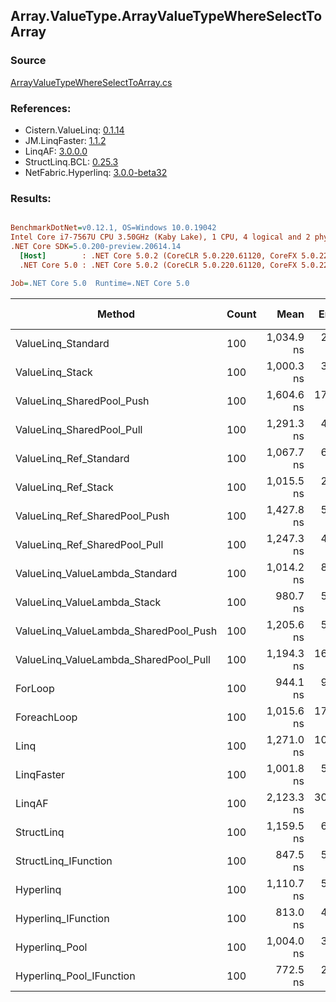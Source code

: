 ﻿## Array.ValueType.ArrayValueTypeWhereSelectToArray

### Source
[ArrayValueTypeWhereSelectToArray.cs](../LinqBenchmarks/Array/ValueType/ArrayValueTypeWhereSelectToArray.cs)

### References:
- Cistern.ValueLinq: [0.1.14](https://www.nuget.org/packages/Cistern.ValueLinq/0.1.14)
- JM.LinqFaster: [1.1.2](https://www.nuget.org/packages/JM.LinqFaster/1.1.2)
- LinqAF: [3.0.0.0](https://www.nuget.org/packages/LinqAF/3.0.0.0)
- StructLinq.BCL: [0.25.3](https://www.nuget.org/packages/StructLinq.BCL/0.25.3)
- NetFabric.Hyperlinq: [3.0.0-beta32](https://www.nuget.org/packages/NetFabric.Hyperlinq/3.0.0-beta32)

### Results:
``` ini

BenchmarkDotNet=v0.12.1, OS=Windows 10.0.19042
Intel Core i7-7567U CPU 3.50GHz (Kaby Lake), 1 CPU, 4 logical and 2 physical cores
.NET Core SDK=5.0.200-preview.20614.14
  [Host]        : .NET Core 5.0.2 (CoreCLR 5.0.220.61120, CoreFX 5.0.220.61120), X64 RyuJIT
  .NET Core 5.0 : .NET Core 5.0.2 (CoreCLR 5.0.220.61120, CoreFX 5.0.220.61120), X64 RyuJIT

Job=.NET Core 5.0  Runtime=.NET Core 5.0  

```
|                                Method | Count |       Mean |    Error |   StdDev | Ratio | RatioSD |  Gen 0 | Gen 1 | Gen 2 | Allocated |
|-------------------------------------- |------ |-----------:|---------:|---------:|------:|--------:|-------:|------:|------:|----------:|
|                    ValueLinq_Standard |   100 | 1,034.9 ns |  2.98 ns |  2.79 ns |  1.10 |    0.01 | 0.9670 |     - |     - |    2024 B |
|                       ValueLinq_Stack |   100 | 1,000.3 ns |  3.69 ns |  3.46 ns |  1.06 |    0.01 | 0.9670 |     - |     - |    2024 B |
|             ValueLinq_SharedPool_Push |   100 | 1,604.6 ns | 17.88 ns | 15.85 ns |  1.70 |    0.02 | 0.9670 |     - |     - |    2024 B |
|             ValueLinq_SharedPool_Pull |   100 | 1,291.3 ns |  4.86 ns |  4.31 ns |  1.37 |    0.01 | 0.9670 |     - |     - |    2024 B |
|                ValueLinq_Ref_Standard |   100 | 1,067.7 ns |  6.90 ns |  6.11 ns |  1.13 |    0.01 | 0.9670 |     - |     - |    2024 B |
|                   ValueLinq_Ref_Stack |   100 | 1,015.5 ns |  2.90 ns |  2.42 ns |  1.08 |    0.01 | 0.9670 |     - |     - |    2024 B |
|         ValueLinq_Ref_SharedPool_Push |   100 | 1,427.8 ns |  5.01 ns |  4.44 ns |  1.51 |    0.02 | 0.9670 |     - |     - |    2024 B |
|         ValueLinq_Ref_SharedPool_Pull |   100 | 1,247.3 ns |  4.42 ns |  3.92 ns |  1.32 |    0.01 | 0.9670 |     - |     - |    2024 B |
|        ValueLinq_ValueLambda_Standard |   100 | 1,014.2 ns |  8.28 ns |  7.34 ns |  1.08 |    0.01 | 0.9670 |     - |     - |    2024 B |
|           ValueLinq_ValueLambda_Stack |   100 |   980.7 ns |  5.33 ns |  4.72 ns |  1.04 |    0.01 | 0.9670 |     - |     - |    2024 B |
| ValueLinq_ValueLambda_SharedPool_Push |   100 | 1,205.6 ns |  5.07 ns |  4.50 ns |  1.28 |    0.01 | 0.9670 |     - |     - |    2024 B |
| ValueLinq_ValueLambda_SharedPool_Pull |   100 | 1,194.3 ns | 16.79 ns | 14.88 ns |  1.27 |    0.02 | 0.9670 |     - |     - |    2024 B |
|                               ForLoop |   100 |   944.1 ns |  9.78 ns |  7.63 ns |  1.00 |    0.00 | 3.4103 |     - |     - |    7136 B |
|                           ForeachLoop |   100 | 1,015.6 ns | 17.01 ns | 17.47 ns |  1.08 |    0.03 | 3.4103 |     - |     - |    7136 B |
|                                  Linq |   100 | 1,271.0 ns | 10.47 ns |  9.28 ns |  1.35 |    0.02 | 2.4319 |     - |     - |    5088 B |
|                            LinqFaster |   100 | 1,001.8 ns |  5.91 ns |  4.94 ns |  1.06 |    0.01 | 2.8896 |     - |     - |    6048 B |
|                                LinqAF |   100 | 2,123.3 ns | 30.96 ns | 30.41 ns |  2.24 |    0.05 | 3.3951 |     - |     - |    7104 B |
|                            StructLinq |   100 | 1,159.5 ns |  6.83 ns |  6.06 ns |  1.23 |    0.01 | 1.0128 |     - |     - |    2120 B |
|                  StructLinq_IFunction |   100 |   847.5 ns |  5.41 ns |  4.79 ns |  0.90 |    0.01 | 0.9670 |     - |     - |    2024 B |
|                             Hyperlinq |   100 | 1,110.7 ns |  5.05 ns |  4.48 ns |  1.18 |    0.01 | 0.9670 |     - |     - |    2024 B |
|                   Hyperlinq_IFunction |   100 |   813.0 ns |  4.38 ns |  4.10 ns |  0.86 |    0.01 | 0.9670 |     - |     - |    2024 B |
|                        Hyperlinq_Pool |   100 | 1,004.0 ns |  3.22 ns |  2.85 ns |  1.06 |    0.01 | 0.0267 |     - |     - |      56 B |
|              Hyperlinq_Pool_IFunction |   100 |   772.5 ns |  2.07 ns |  1.73 ns |  0.82 |    0.01 | 0.0267 |     - |     - |      56 B |
